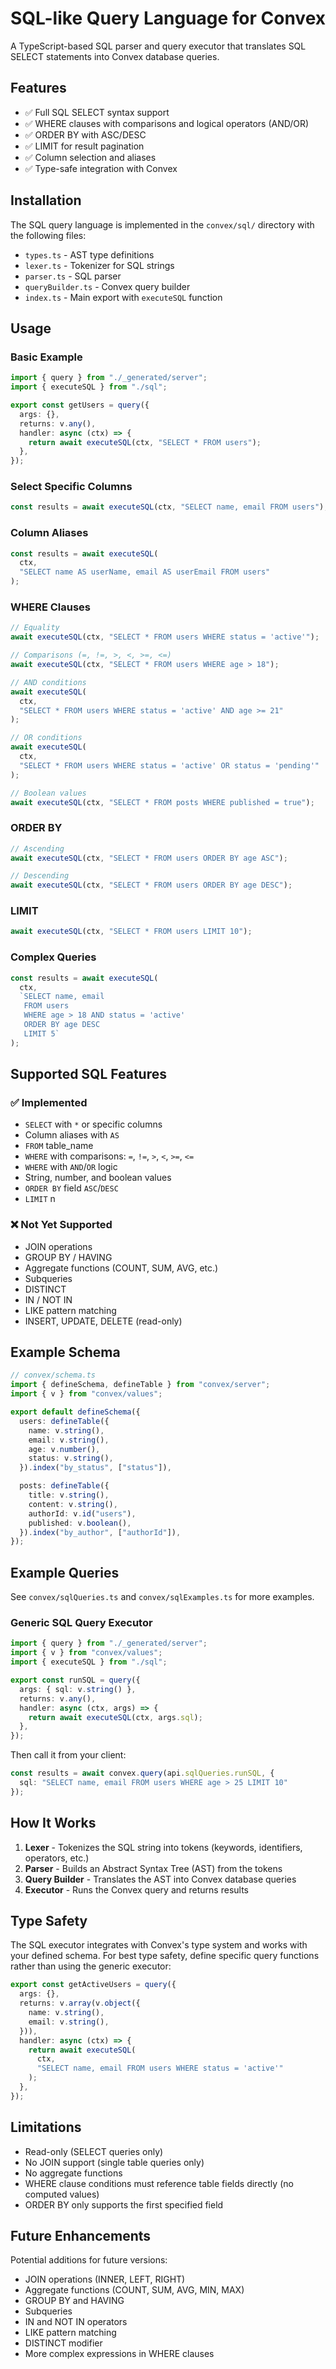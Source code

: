 # SQL-like Query Language for Convex

A TypeScript-based SQL parser and query executor that translates SQL SELECT statements into Convex database queries.

## Features

- ✅ Full SQL SELECT syntax support
- ✅ WHERE clauses with comparisons and logical operators (AND/OR)
- ✅ ORDER BY with ASC/DESC
- ✅ LIMIT for result pagination
- ✅ Column selection and aliases
- ✅ Type-safe integration with Convex

## Installation

The SQL query language is implemented in the `convex/sql/` directory with the following files:

- `types.ts` - AST type definitions
- `lexer.ts` - Tokenizer for SQL strings
- `parser.ts` - SQL parser
- `queryBuilder.ts` - Convex query builder
- `index.ts` - Main export with `executeSQL` function

## Usage

### Basic Example

```typescript
import { query } from "./_generated/server";
import { executeSQL } from "./sql";

export const getUsers = query({
  args: {},
  returns: v.any(),
  handler: async (ctx) => {
    return await executeSQL(ctx, "SELECT * FROM users");
  },
});
```

### Select Specific Columns

```typescript
const results = await executeSQL(ctx, "SELECT name, email FROM users");
```

### Column Aliases

```typescript
const results = await executeSQL(
  ctx,
  "SELECT name AS userName, email AS userEmail FROM users"
);
```

### WHERE Clauses

```typescript
// Equality
await executeSQL(ctx, "SELECT * FROM users WHERE status = 'active'");

// Comparisons (=, !=, >, <, >=, <=)
await executeSQL(ctx, "SELECT * FROM users WHERE age > 18");

// AND conditions
await executeSQL(
  ctx,
  "SELECT * FROM users WHERE status = 'active' AND age >= 21"
);

// OR conditions
await executeSQL(
  ctx,
  "SELECT * FROM users WHERE status = 'active' OR status = 'pending'"
);

// Boolean values
await executeSQL(ctx, "SELECT * FROM posts WHERE published = true");
```

### ORDER BY

```typescript
// Ascending
await executeSQL(ctx, "SELECT * FROM users ORDER BY age ASC");

// Descending
await executeSQL(ctx, "SELECT * FROM users ORDER BY age DESC");
```

### LIMIT

```typescript
await executeSQL(ctx, "SELECT * FROM users LIMIT 10");
```

### Complex Queries

```typescript
const results = await executeSQL(
  ctx,
  `SELECT name, email
   FROM users
   WHERE age > 18 AND status = 'active'
   ORDER BY age DESC
   LIMIT 5`
);
```

## Supported SQL Features

### ✅ Implemented

- `SELECT` with `*` or specific columns
- Column aliases with `AS`
- `FROM` table_name
- `WHERE` with comparisons: `=`, `!=`, `>`, `<`, `>=`, `<=`
- `WHERE` with `AND`/`OR` logic
- String, number, and boolean values
- `ORDER BY` field `ASC`/`DESC`
- `LIMIT` n

### ❌ Not Yet Supported

- JOIN operations
- GROUP BY / HAVING
- Aggregate functions (COUNT, SUM, AVG, etc.)
- Subqueries
- DISTINCT
- IN / NOT IN
- LIKE pattern matching
- INSERT, UPDATE, DELETE (read-only)

## Example Schema

```typescript
// convex/schema.ts
import { defineSchema, defineTable } from "convex/server";
import { v } from "convex/values";

export default defineSchema({
  users: defineTable({
    name: v.string(),
    email: v.string(),
    age: v.number(),
    status: v.string(),
  }).index("by_status", ["status"]),

  posts: defineTable({
    title: v.string(),
    content: v.string(),
    authorId: v.id("users"),
    published: v.boolean(),
  }).index("by_author", ["authorId"]),
});
```

## Example Queries

See `convex/sqlQueries.ts` and `convex/sqlExamples.ts` for more examples.

### Generic SQL Query Executor

```typescript
import { query } from "./_generated/server";
import { v } from "convex/values";
import { executeSQL } from "./sql";

export const runSQL = query({
  args: { sql: v.string() },
  returns: v.any(),
  handler: async (ctx, args) => {
    return await executeSQL(ctx, args.sql);
  },
});
```

Then call it from your client:

```typescript
const results = await convex.query(api.sqlQueries.runSQL, {
  sql: "SELECT name, email FROM users WHERE age > 25 LIMIT 10"
});
```

## How It Works

1. **Lexer** - Tokenizes the SQL string into tokens (keywords, identifiers, operators, etc.)
2. **Parser** - Builds an Abstract Syntax Tree (AST) from the tokens
3. **Query Builder** - Translates the AST into Convex database queries
4. **Executor** - Runs the Convex query and returns results

## Type Safety

The SQL executor integrates with Convex's type system and works with your defined schema. For best type safety, define specific query functions rather than using the generic executor:

```typescript
export const getActiveUsers = query({
  args: {},
  returns: v.array(v.object({
    name: v.string(),
    email: v.string(),
  })),
  handler: async (ctx) => {
    return await executeSQL(
      ctx,
      "SELECT name, email FROM users WHERE status = 'active'"
    );
  },
});
```

## Limitations

- Read-only (SELECT queries only)
- No JOIN support (single table queries only)
- No aggregate functions
- WHERE clause conditions must reference table fields directly (no computed values)
- ORDER BY only supports the first specified field

## Future Enhancements

Potential additions for future versions:

- JOIN operations (INNER, LEFT, RIGHT)
- Aggregate functions (COUNT, SUM, AVG, MIN, MAX)
- GROUP BY and HAVING
- Subqueries
- IN and NOT IN operators
- LIKE pattern matching
- DISTINCT modifier
- More complex expressions in WHERE clauses
